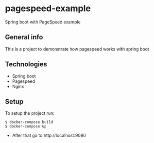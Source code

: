 # pagespeed-example
Spring boot with PageSpeed example

## General info
This is a project to demonstrate how pagespeed works with spring boot

## Technologies
* Spring boot
* Pagespeed
* Nginx

## Setup
To setup the project run:

```
$ docker-compose build
$ docker-compose up
```

* After that go to http://localhost:9090








